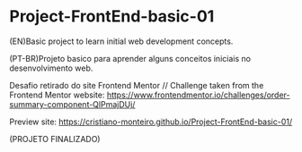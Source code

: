 # Project-FrontEnd-basic-01
 (EN)Basic project to learn initial web development concepts. 

 (PT-BR)Projeto basico para aprender alguns conceitos iniciais no desenvolvimento web.

 Desafio retirado do site Frontend Mentor // Challenge taken from the Frontend Mentor website: 
 https://www.frontendmentor.io/challenges/order-summary-component-QlPmajDUj/

Preview site: https://cristiano-monteiro.github.io/Project-FrontEnd-basic-01/

(PROJETO FINALIZADO)